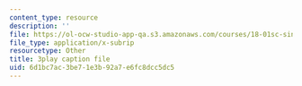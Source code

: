 ```yaml
---
content_type: resource
description: ''
file: https://ol-ocw-studio-app-qa.s3.amazonaws.com/courses/18-01sc-single-variable-calculus-fall-2010/6d1bc7ac3be71e3b92a7e6fc8dcc5dc5_HaOHUfymsuk.srt
file_type: application/x-subrip
resourcetype: Other
title: 3play caption file
uid: 6d1bc7ac-3be7-1e3b-92a7-e6fc8dcc5dc5
---
```

